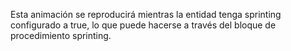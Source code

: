 Esta animación se reproducirá mientras la entidad tenga sprinting configurado a true, lo que puede hacerse a través del bloque de procedimiento sprinting.